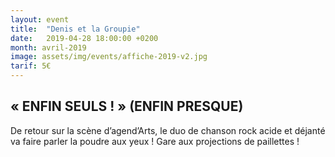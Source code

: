 ```yaml
---
layout: event
title:  "Denis et la Groupie"
date:   2019-04-28 18:00:00 +0200
month: avril-2019
image: assets/img/events/affiche-2019-v2.jpg
tarif: 5€
---
```


## « ENFIN SEULS ! » (ENFIN PRESQUE)

De retour sur la scène d’agend’Arts, le duo de chanson rock acide et déjanté va faire parler la poudre aux yeux ! Gare aux projections de paillettes !
